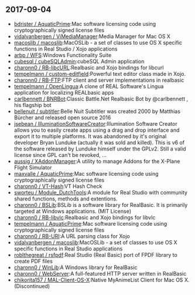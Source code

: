 ## 2017-09-04

* [bdrister / AquaticPrime](https://github.com/bdrister/AquaticPrime):Mac software licensing code using cryptographically signed license files
* [vidalvanbergen / ViMediaManager](https://github.com/vidalvanbergen/ViMediaManager):Media Manager for Mac OS X
* [macoslib / macoslib](https://github.com/macoslib/macoslib):MacOSLib - a set of classes to use OS X specific functions in Real Studio / Xojo applications
* [arbp / WFS](https://github.com/arbp/WFS):Windows Functionality Suite
* [cubesql / cubeSQLAdmin](https://github.com/cubesql/cubeSQLAdmin):cubeSQL Admin application
* [charonn0 / RB-libcURL](https://github.com/charonn0/RB-libcURL):Realbasic and Xojo bindings for libcurl
* [tempelmann / custom-editfield](https://github.com/tempelmann/custom-editfield):Powerful text editor class made in Xojo.
* [charonn0 / RB-FTP](https://github.com/charonn0/RB-FTP):FTP client and server implementations in realbasic
* [tempelmann / OpenLingua](https://github.com/tempelmann/OpenLingua):A clone of REAL Software's Lingua application for localizing REALbasic apps
* [carlbennett / BNRBot](https://github.com/carlbennett/BNRBot):Classic Battle.Net Realbasic Bot by @carlbennett , his flagship bot
* [bellenuit / subtitler](https://github.com/bellenuit/subtitler):Belle Nuit Subtitler was created 2000 by Matthias Bürcher and released open source 2016
* [jsebean / IlluminationSoftwareCreator](https://github.com/jsebean/IlluminationSoftwareCreator):Illumination Software Creator allows you to easily create apps using a drag and drop interface and export it to multiple platforms. It was abandoned by it's original developer Bryan Lunduke (actually it was sold and killed). This is v6 of the software released by Lunduke himself under the GPLv2. Still a valid license since GPL can't be revoked, …
* [aussig / XAddonManager](https://github.com/aussig/XAddonManager):A utility to manage Addons for the X-Plane Flight Simulator
* [maxvalle / AquaticPrime](https://github.com/maxvalle/AquaticPrime):Mac software licensing code using cryptographically signed license files
* [charonn0 / VT-Hash](https://github.com/charonn0/VT-Hash):VT Hash Check
* [sworteu / Module_DutchTools](https://github.com/sworteu/Module_DutchTools):A module for Real Studio with community shared functions, methods and extentions.
* [charonn0 / BSLib](https://github.com/charonn0/BSLib):BSLib is a software library for RealBasic. It is primarily targeted at Windows applications. (MIT License)
* [charonn0 / RB-libvlc](https://github.com/charonn0/RB-libvlc):Realbasic and Xojo bindings for libvlc
* [tempelmann / AquaticPrime](https://github.com/tempelmann/AquaticPrime):Mac software licensing code using cryptographically signed license files
* [charonn0 / RB-URI](https://github.com/charonn0/RB-URI):A URL parsing class for Xojo
* [vidalvanbergen / macoslib](https://github.com/vidalvanbergen/macoslib):MacOSLib - a set of classes to use OS X specific functions in Real Studio applications
* [roblthegreat / rsfpdf](https://github.com/roblthegreat/rsfpdf):Real Studio (Real Basic) port of FPDF library to create PDF files
* [charonn0 / WinLib](https://github.com/charonn0/WinLib):A Windows library for RealBasic
* [charonn0 / WebServer](https://github.com/charonn0/WebServer):A full-featured HTTP server written in RealBasic
* [chikorita157 / MAL-Client-OS-X](https://github.com/chikorita157/MAL-Client-OS-X):Native MyAnimeList Client for Mac OS X. (Discontinued)

